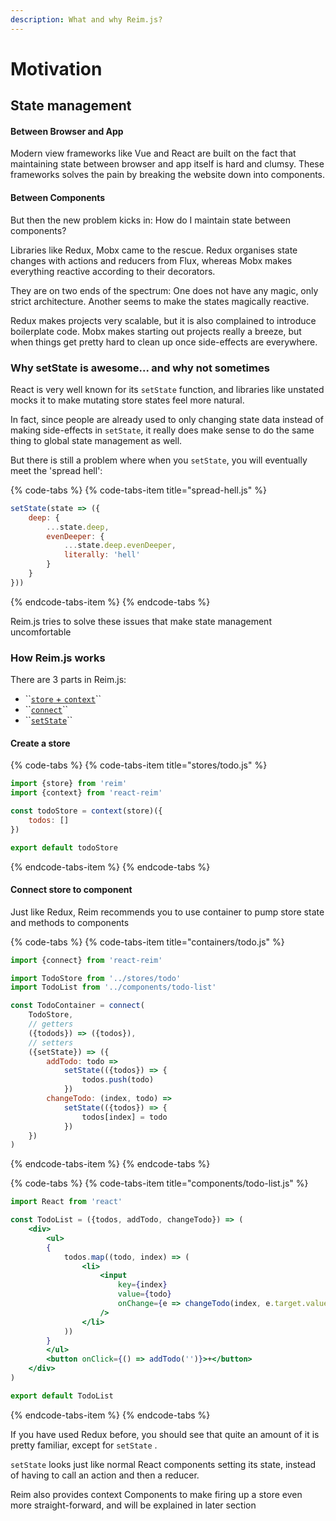 ```yaml
---
description: What and why Reim.js?
---
```


# Motivation

## State management

#### Between Browser and App

Modern view frameworks like Vue and React are built on the fact that maintaining state between browser and app itself is hard and clumsy. These frameworks solves the pain by breaking the website down into components.

#### Between Components

But then the new problem kicks in: How do I maintain state between components?

Libraries like Redux, Mobx came to the rescue. Redux organises state changes with actions and reducers from Flux, whereas Mobx makes everything reactive according to their decorators.

They are on two ends of the spectrum: One does not have any magic, only strict architecture. Another seems to make the states magically reactive. 

Redux makes projects very scalable, but it is also complained to introduce boilerplate code. Mobx makes starting out projects really a breeze, but when things get pretty hard to clean up once side-effects are everywhere.

### Why setState is awesome... and why not sometimes

React is very well known for its `setState` function, and libraries like unstated mocks it to make mutating store states feel more natural. 

In fact, since people are already used to only changing state data instead of making side-effects in `setState`, it really does make sense to do the same thing to global state management as well.

But there is still a problem where when you `setState`, you will eventually meet the 'spread hell':

{% code-tabs %}
{% code-tabs-item title="spread-hell.js" %}
```jsx
setState(state => ({
    deep: {
        ...state.deep,
        evenDeeper: {
            ...state.deep.evenDeeper,
            literally: 'hell' 
        }
    }
}))
```
{% endcode-tabs-item %}
{% endcode-tabs %}

Reim.js tries to solve these issues that make state management uncomfortable

### How Reim.js works

There are 3 parts in Reim.js:

* \`\`[`store` + `context`](motivation.md#create-a-store)\`\`
* \`\`[`connect`](motivation.md#connect-store-to-component)\`\`
* \`\`[`setState`](motivation.md#connect-store-to-component)\`\`

#### Create a store

{% code-tabs %}
{% code-tabs-item title="stores/todo.js" %}
```jsx
import {store} from 'reim'
import {context} from 'react-reim'

const todoStore = context(store)({
    todos: []
})

export default todoStore
```
{% endcode-tabs-item %}
{% endcode-tabs %}

#### Connect store to component

Just like Redux, Reim recommends you to use container to pump store state and methods to components

{% code-tabs %}
{% code-tabs-item title="containers/todo.js" %}
```jsx
import {connect} from 'react-reim'

import TodoStore from '../stores/todo'
import TodoList from '../components/todo-list'

const TodoContainer = connect(
    TodoStore,
    // getters
    ({todods}) => ({todos}),
    // setters
    ({setState}) => ({
        addTodo: todo =>
            setState(({todos}) => {
                todos.push(todo)
            })
        changeTodo: (index, todo) =>
            setState(({todos}) => {
                todos[index] = todo
            })
    })
)
```
{% endcode-tabs-item %}
{% endcode-tabs %}

{% code-tabs %}
{% code-tabs-item title="components/todo-list.js" %}
```jsx
import React from 'react'

const TodoList = ({todos, addTodo, changeTodo}) => (
    <div>
        <ul>
        {
            todos.map((todo, index) => (
                <li>
                    <input
                        key={index}
                        value={todo}
                        onChange={e => changeTodo(index, e.target.value)}
                    />
                </li>
            ))
        }
        </ul>
        <button onClick={() => addTodo('')}>+</button>
    </div>
)

export default TodoList
```
{% endcode-tabs-item %}
{% endcode-tabs %}

If you have used Redux before, you should see that quite an amount of it is pretty familiar, except for `setState` .

`setState`  looks just like normal React components setting its state, instead of having to call an action and then a reducer.

Reim also provides context Components to make firing up a store even more straight-forward, and will be explained in later section

